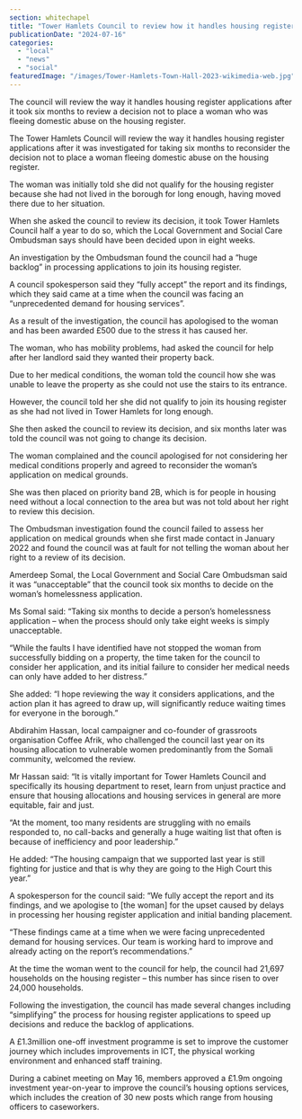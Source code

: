```yaml
---
section: whitechapel
title: "Tower Hamlets Council to review how it handles housing register applications following Ombudsman investigation"
publicationDate: "2024-07-16"
categories: 
  - "local"
  - "news"
  - "social"
featuredImage: "/images/Tower-Hamlets-Town-Hall-2023-wikimedia-web.jpg"
---
```


The council will review the way it handles housing register applications after it took six months to review a decision not to place a woman who was fleeing domestic abuse on the housing register.

The Tower Hamlets Council will review the way it handles housing register applications after it was investigated for taking six months to reconsider the decision not to place a woman fleeing domestic abuse on the housing register.

The woman was initially told she did not qualify for the housing register because she had not lived in the borough for long enough, having moved there due to her situation.

When she asked the council to review its decision, it took Tower Hamlets Council half a year to do so, which the Local Government and Social Care Ombudsman says should have been decided upon in eight weeks.

An investigation by the Ombudsman found the council had a “huge backlog” in processing applications to join its housing register.

A council spokesperson said they “fully accept” the report and its findings, which they said came at a time when the council was facing an “unprecedented demand for housing services”.

As a result of the investigation, the council has apologised to the woman and has been awarded £500 due to the stress it has caused her.

The woman, who has mobility problems, had asked the council for help after her landlord said they wanted their property back.

Due to her medical conditions, the woman told the council how she was unable to leave the property as she could not use the stairs to its entrance.

However, the council told her she did not qualify to join its housing register as she had not lived in Tower Hamlets for long enough.

She then asked the council to review its decision, and six months later was told the council was not going to change its decision.

The woman complained and the council apologised for not considering her medical conditions properly and agreed to reconsider the woman’s application on medical grounds.

She was then placed on priority band 2B, which is for people in housing need without a local connection to the area but was not told about her right to review this decision.

The Ombudsman investigation found the council failed to assess her application on medical grounds when she first made contact in January 2022 and found the council was at fault for not telling the woman about her right to a review of its decision.

Amerdeep Somal, the Local Government and Social Care Ombudsman said it was “unacceptable” that the council took six months to decide on the woman’s homelessness application.

Ms Somal said: “Taking six months to decide a person’s homelessness application – when the process should only take eight weeks is simply unacceptable.

“While the faults I have identified have not stopped the woman from successfully bidding on a property, the time taken for the council to consider her application, and its initial failure to consider her medical needs can only have added to her distress.”

She added: “I hope reviewing the way it considers applications, and the action plan it has agreed to draw up, will significantly reduce waiting times for everyone in the borough.”

Abdirahim Hassan, local campaigner and co-founder of grassroots organisation Coffee Afrik, who challenged the council last year on its housing allocation to vulnerable women predominantly from the Somali community, welcomed the review.

Mr Hassan said: “It is vitally important for Tower Hamlets Council and specifically its housing department to reset, learn from unjust practice and ensure that housing allocations and housing services in general are more equitable, fair and just. 

“At the moment, too many residents are struggling with no emails responded to, no call-backs and generally a huge waiting list that often is because of inefficiency and poor leadership.”

He added: “The housing campaign that we supported last year is still fighting for justice and that is why they are going to the High Court this year.”

A spokesperson for the council said: “We fully accept the report and its findings, and we apologise to \[the woman\] for the upset caused by delays in processing her housing register application and initial banding placement.

“These findings came at a time when we were facing unprecedented demand for housing services. Our team is working hard to improve and already acting on the report’s recommendations.”

At the time the woman went to the council for help, the council had 21,697 households on the housing register – this number has since risen to over 24,000 households.

Following the investigation, the council has made several changes including “simplifying” the process for housing register applications to speed up decisions and reduce the backlog of applications.

A £1.3million one-off investment programme is set to improve the customer journey which includes improvements in ICT, the physical working environment and enhanced staff training.

During a cabinet meeting on May 16, members approved a £1.9m ongoing investment year-on-year to improve the council’s housing options services, which includes the creation of 30 new posts which range from housing officers to caseworkers.
